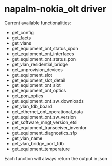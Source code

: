 # napalm-nokia_olt driver

<p>Current available functionalities: </p>

<ul>
  <li>get_config</li>
  <li>get_facts</li>
  <li>get_vlans</li>
  <li>get_equipment_ont_status_xpon</li>
  <li>get_equipment_ont_interfaces</li>
  <li>get_equipment_ont_status_pon</li>
  <li>get_vlan_residential_bridge</li>
  <li>get_unprovision_devices</li>
  <li>get_equipment_slot</li>
  <li>get_equipment_slot_detail</li>
  <li>get_equipment_ont_slot</li>
  <li>get_equipment_ont_optics</li>
  <li>get_pon_optics</li>
  <li>get_equipment_ont_sw_downloads</li>
  <li>get_vlan_fdb_board</li>
  <li>get_ethernet_ont_operational_data</li>
  <li>get_equipment_ont_sw_version</li>
  <li>get_software_mngt_version_etsi</li>
  <li>get_equipment_transceiver_inventor</li>
  <li>get_equipment_diagnostics_sfp</li>
  <li>get_vlan_name</li>
  <li>get_vlan_bridge_port_fdb</li>
  <li>get_equipment_temperature</li>
</ul>
<p>Each function will always return the output in json </p>